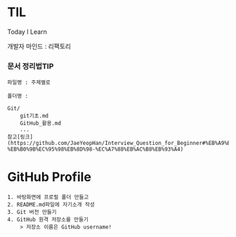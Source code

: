 # TIL

Today I Learn

개발자 마인드 : 리팩토리

### 문서 정리법TIP

```
파일명 : 주제별로

폴더명 :

Git/
    git기초.md
    GitHub_활용.md
    ...
참고[링크](https://github.com/JaeYeopHan/Interview_Question_for_Beginner#%EB%A9%B4%EC%A0%91%EC%97%90%EC%84%9C-%EB%B0%9B%EC%95%98%EB%8D%98-%EC%A7%88%EB%AC%B8%EB%93%A4)
```

# GitHub Profile

```
1. 바탕화면에 프로필 폴더 만들고
2. README.md파일에 자기소개 작성
3. Git 버전 만들기
4. GitHub 원격 저장소를 만들기
    > 저장소 이름은 GitHub username!
```

